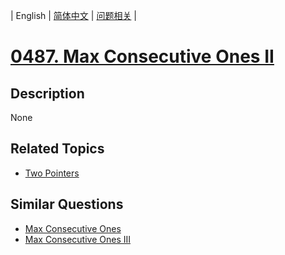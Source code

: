 
| English | [简体中文](README.md) | [问题相关](QUESTION.md) |
# [0487. Max Consecutive Ones II](https://leetcode-cn.com/problems/max-consecutive-ones-ii/)
## Description
None
## Related Topics
- [Two Pointers](https://leetcode-cn.com/tag/two-pointers)
## Similar Questions
- [Max Consecutive Ones](../0485/README_EN.md)
- [Max Consecutive Ones III](../1004/README_EN.md)
